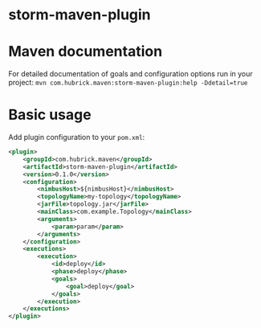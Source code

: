 storm-maven-plugin
=====================

# Maven documentation

For detailed documentation of goals and configuration options run in your project:
`mvn com.hubrick.maven:storm-maven-plugin:help -Ddetail=true`

# Basic usage

Add plugin configuration to your `pom.xml`:

```xml
<plugin>
    <groupId>com.hubrick.maven</groupId>
    <artifactId>storm-maven-plugin</artifactId>
    <version>0.1.0</version>
    <configuration>
        <nimbusHost>${nimbusHost}</nimbusHost>
        <topologyName>my-topology</topologyName>
        <jarFile>topology.jar</jarFile>
        <mainClass>com.example.Topology</mainClass>
        <arguments>
            <param>param</param>
        </arguments>
    </configuration>
    <executions>
        <execution>
            <id>deploy</id>
            <phase>deploy</phase>
            <goals>
                <goal>deploy</goal>
            </goals>
        </execution>
    </executions>
</plugin>
```
